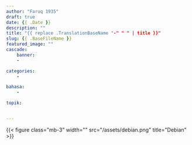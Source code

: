 ```yaml
---
author: "Faruq 1935"
draft: true
date: {{ .Date }}
description: ""
title: "{{ replace .TranslationBaseName "-" " " | title }}"
slug: {{ .BaseFileName }}
featured_image: ""
cascade:
    banner: 
    -

categories:
    -

bahasa:
    -

topik:


---
```


<!-- ini untuk mengatur besar kecilnya gambar dengan memberi width-->
{{< figure class="mb-3" width="" src="/assets/debian.png" title="Debian" >}}
<!-- ini untuk mengatur besar kecilnya gambar dengan memberi width-->